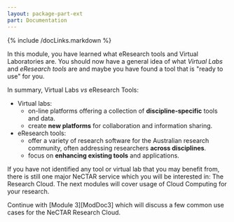 ```yaml
---
layout: package-part-ext
part: Documentation
---
```

{% include /docLinks.markdown %}

In this module, you have learned what eResearch tools and Virtual Laboratories are. You should now have a general idea of what *Virtual Labs* and *eResearch tools* are and maybe you have found a tool that is "ready to use" for you.

In summary, Virtual Labs *vs* eResearch Tools:

* Virtual labs:
    * on-line platforms offering a collection of **discipline-specific** tools and data.
    * create **new platforms** for collaboration and information sharing.
* eResearch tools:
    * offer a variety of research software for the Australian research community, often addressing researchers **across disciplines**.
    * focus on **enhancing existing tools** and applications.

If you have not identified any tool or virtual lab that you may benefit from, there is still one major NeCTAR service which you will be interested in: The Research Cloud. The next modules will cover usage of Cloud Computing for your research.

Continue with [Module 3][ModDoc3] which will discuss a few common use cases for the NeCTAR Research Cloud.
